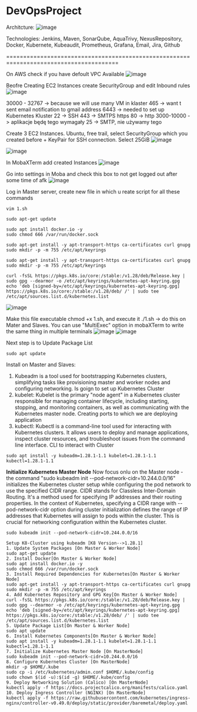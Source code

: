 # DevOpsProject
Architcture: 
![image](https://github.com/jeti20/DevOpsProject/assets/61649661/5b4c0690-6251-4d87-9ca6-712c2087c049)

Technologies: Jenkins, Maven, SonarQube, AquaTrivy, NexusRepository, Docker, Kubernete, Kubeaudit, Prometheus, Grafana, Email, Jira, Github

=======================================================================================

 On AWS check if you have defoult VPC Available
 ![image](https://github.com/jeti20/DevOpsProject/assets/61649661/a0459836-fe59-4756-b932-e31a11e5dd4b)

Beofre Creating EC2 Instances create SecurityGroup and edit Inbound rules
![image](https://github.com/jeti20/DevOpsProject/assets/61649661/05b42ef1-0cda-475e-a611-6269dabb9495)

30000 - 32767 ->  because we will use many VM in klaster
465 -> want t sent email notification to gmail address
6443 -> needed to set up Kubernetes Kluster
22 -> SSH
443 -> SMTPS https
80 -> http
3000-10000 -> aplikacje będę tego wymagały
25 -> SMTP, nie używamy tego

Create 3 EC2 Instances. Ubuntu, free trail, select SecurityGroup which you created before + KeyPair for SSH connection. Select 25GiB
![image](https://github.com/jeti20/DevOpsProject/assets/61649661/c7af3765-6555-4698-870a-19733a24e086)

![image](https://github.com/jeti20/DevOpsProject/assets/61649661/4d87c24b-e146-4b4a-8447-33293de98f11)


In MobaXTerm add created Instances
![image](https://github.com/jeti20/DevOpsProject/assets/61649661/f2514cd3-5fc3-4b73-bb53-49139b8dd576)

Go into settings in Moba and check this box to not get logged out after some time of afk 
![image](https://github.com/jeti20/DevOpsProject/assets/61649661/71c2590d-699a-44d6-a910-40461e5d27a5)

Log in Master server, create new file in which u reate script for all these commands

```
vim 1.sh
```

```
sudo apt-get update

sudo apt install docker.io -y
sudo chmod 666 /var/run/docker.sock

sudo apt-get install -y apt-transport-https ca-certificates curl gnupg
sudo mkdir -p -m 755 /etc/apt/keyrings

sudo apt-get install -y apt-transport-https ca-certificates curl gnupg
sudo mkdir -p -m 755 /etc/apt/keyrings

curl -fsSL https://pkgs.k8s.io/core:/stable:/v1.28/deb/Release.key | sudo gpg --dearmor -o /etc/apt/keyrings/kubernetes-apt-keyring.gpg
echo 'deb [signed-by=/etc/apt/keyrings/kubernetes-apt-keyring.gpg] https://pkgs.k8s.io/core:/stable:/v1.28/deb/ /' | sudo tee /etc/apt/sources.list.d/kubernetes.list
```

![image](https://github.com/jeti20/DevOpsProject/assets/61649661/3ce9d634-7911-44bb-a19a-6da8a8688427)

Make this file executable chmod +x 1.sh, and execute it ./1.sh -> do this on Mater and Slaves. You can use "MultiExec" option in mobaXTerm to write the same thing in multiple terminals 
![image](https://github.com/jeti20/DevOpsProject/assets/61649661/9b3ad117-d36e-4bf3-a444-fbb6d49316d2)
![image](https://github.com/jeti20/DevOpsProject/assets/61649661/d07f9fd5-5e1b-4eab-aea7-82fbe057cdd2)

Next step is to Update Package List

```
sudo apt update
```

Install on Master and Slaves:
1. Kubeadm is a tool used for bootstrapping Kubernetes clusters, simplifying tasks like provisioning master and worker nodes and configuring networking. Is goign to set up Kubernetes Cluster
2. kubelet: Kubelet is the primary "node agent" in a Kubernetes cluster responsible for managing container lifecycle, including starting, stopping, and monitoring containers, as well as communicating with the Kubernetes master node. Creating ports to which we are deploying application
3. kubectl: Kubectl is a command-line tool used for interacting with Kubernetes clusters. It allows users to deploy and manage applications, inspect cluster resources, and troubleshoot issues from the command line interface. CLI to interact with Cluster

```
sudo apt install -y kubeadm=1.28.1-1.1 kubelet=1.28.1-1.1 kubectl=1.28.1-1.1
```

**Initialize Kubernetes Master Node**
Now focus onlu on the Master node - the command "sudo kubeadm init --pod-network-cidr=10.244.0.0/16" initializes the Kubernetes cluster setup while configuring the pod network to use the specified CIDR range. CIDR stands for Classless Inter-Domain Routing. It's a method used for specifying IP addresses and their routing properties. In the context of Kubernetes, specifying a CIDR range with --pod-network-cidr option during cluster initialization defines the range of IP addresses that Kubernetes will assign to pods within the cluster. This is crucial for networking configuration within the Kubernetes cluster.

```
sudo kubeadm init --pod-network-cidr=10.244.0.0/16
```

```
Setup K8-Cluster using kubeadm [K8 Version-->1.28.1]
1. Update System Packages [On Master & Worker Node]
sudo apt-get update
2. Install Docker[On Master & Worker Node]
sudo apt install docker.io -y
sudo chmod 666 /var/run/docker.sock
3. Install Required Dependencies for Kubernetes[On Master & Worker Node]
sudo apt-get install -y apt-transport-https ca-certificates curl gnupg
sudo mkdir -p -m 755 /etc/apt/keyrings
4. Add Kubernetes Repository and GPG Key[On Master & Worker Node]
curl -fsSL https://pkgs.k8s.io/core:/stable:/v1.28/deb/Release.key | sudo gpg --dearmor -o /etc/apt/keyrings/kubernetes-apt-keyring.gpg
echo 'deb [signed-by=/etc/apt/keyrings/kubernetes-apt-keyring.gpg] https://pkgs.k8s.io/core:/stable:/v1.28/deb/ /' | sudo tee /etc/apt/sources.list.d/kubernetes.list
5. Update Package List[On Master & Worker Node]
sudo apt update
6. Install Kubernetes Components[On Master & Worker Node]
sudo apt install -y kubeadm=1.28.1-1.1 kubelet=1.28.1-1.1 kubectl=1.28.1-1.1
7. Initialize Kubernetes Master Node [On MasterNode]
sudo kubeadm init --pod-network-cidr=10.244.0.0/16
8. Configure Kubernetes Cluster [On MasterNode]
mkdir -p $HOME/.kube
sudo cp -i /etc/kubernetes/admin.conf $HOME/.kube/config
sudo chown $(id -u):$(id -g) $HOME/.kube/config
9. Deploy Networking Solution (Calico) [On MasterNode]
kubectl apply -f https://docs.projectcalico.org/manifests/calico.yaml
10. Deploy Ingress Controller (NGINX) [On MasterNode]
kubectl apply -f https://raw.githubusercontent.com/kubernetes/ingress-nginx/controller-v0.49.0/deploy/static/provider/baremetal/deploy.yaml
```

